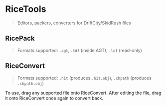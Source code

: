# RiceTools
>Editors, packers, converters for DriftCity/SkidRush files

## RicePack
>Formats supported: `.agt`, `.tdf` (inside AGT), `.lof` (read-only)

## RiceConvert
>Formats supported: `.hit` (produces `.hit.obj`), `.chpath` (produces `.chpath.obj`)

To use, drag any supported file onto RiceConvert. After editing the file, drag it onto RiceConvert once again to convert back.
